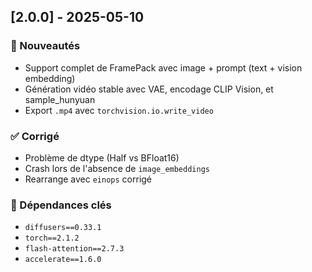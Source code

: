 ## [2.0.0] - 2025-05-10

### 🚀 Nouveautés
- Support complet de FramePack avec image + prompt (text + vision embedding)
- Génération vidéo stable avec VAE, encodage CLIP Vision, et sample_hunyuan
- Export `.mp4` avec `torchvision.io.write_video`

### ✅ Corrigé
- Problème de dtype (Half vs BFloat16)
- Crash lors de l'absence de `image_embeddings`
- Rearrange avec `einops` corrigé

### 🔧 Dépendances clés
- `diffusers==0.33.1`
- `torch==2.1.2`
- `flash-attention==2.7.3`
- `accelerate==1.6.0`
